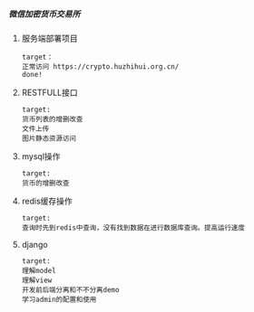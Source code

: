 ##### 微信加密货币交易所

1. 服务端部署项目

   ```
   target：
   正常访问 https://crypto.huzhihui.org.cn/ 
   done!
   ```

   

2. RESTFULL接口

   ```
   target:
   货币列表的增删改查
   文件上传
   图片静态资源访问
   ```

3. mysql操作

   ```
   target:
   货币的增删改查
   ```

4. redis缓存操作

   ```
   target:
   查询时先到redis中查询，没有找到数据在进行数据库查询。提高运行速度
   ```

5. django 

   ```
   target:
   理解model
   理解view
   开发前后端分离和不不分离demo
   学习admin的配置和使用

   ```

   

   